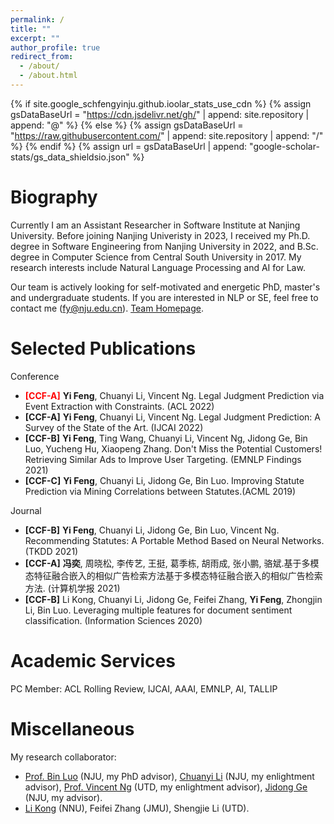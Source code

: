 ```yaml
---
permalink: /
title: ""
excerpt: ""
author_profile: true
redirect_from: 
  - /about/
  - /about.html
---
```


{% if site.google_schfengyinju.github.ioolar_stats_use_cdn %}
{% assign gsDataBaseUrl = "https://cdn.jsdelivr.net/gh/" | append: site.repository | append: "@" %}
{% else %}
{% assign gsDataBaseUrl = "https://raw.githubusercontent.com/" | append: site.repository | append: "/" %}
{% endif %}
{% assign url = gsDataBaseUrl | append: "google-scholar-stats/gs_data_shieldsio.json" %}

<span class='anchor' id='about-me'></span>

# Biography

Currently I am an Assistant Researcher in Software Institute at Nanjing University. Before joining Nanjing Univeristy in 2023, I received my Ph.D. degree in Software Engineering from Nanjing University in 2022, and B.Sc. degree in Computer Science from Central South University in 2017.
My research interests include Natural Language Processing and AI for Law.

Our team is actively looking for self-motivated and energetic PhD, master's and undergraduate students. If you are interested in NLP or SE, feel free to contact me (fy@nju.edu.cn). [Team Homepage](http://liplab.site/).

# Selected Publications 
Conference
- **<font color="red">[CCF-A]</font>** **Yi Feng**, Chuanyi Li, Vincent Ng. Legal Judgment Prediction via Event Extraction with Constraints. (ACL 2022)
- **[CCF-A]** **Yi Feng**, Chuanyi Li, Vincent Ng. Legal Judgment Prediction: A Survey of the State of the Art. (IJCAI 2022)
- **[CCF-B]** **Yi Feng**, Ting Wang, Chuanyi Li, Vincent Ng, Jidong Ge, Bin Luo, Yucheng Hu, Xiaopeng Zhang. Don't Miss the Potential Customers! Retrieving Similar Ads to Improve User Targeting. (EMNLP Findings 2021)
- **[CCF-C]** **Yi Feng**, Chuanyi Li, Jidong Ge, Bin Luo. Improving Statute Prediction via Mining Correlations between Statutes.(ACML 2019)

Journal
- **[CCF-B]** **Yi Feng**, Chuanyi Li, Jidong Ge, Bin Luo, Vincent Ng. Recommending Statutes: A Portable Method Based on Neural Networks. (TKDD 2021)
- **[CCF-A]** **冯奕**, 周晓松, 李传艺, 王挺, 葛季栋, 胡雨成, 张小鹏, 骆斌.基于多模态特征融合嵌入的相似广告检索方法基于多模态特征融合嵌入的相似广告检索方法. (计算机学报 2021)
- **[CCF-B]** Li Kong, Chuanyi Li, Jidong Ge, Feifei Zhang, **Yi Feng**, Zhongjin Li, Bin Luo. Leveraging multiple features for document sentiment classification.  (Information Sciences 2020)



# Academic Services
PC Member: ACL Rolling Review, IJCAI, AAAI, EMNLP, AI, TALLIP

# Miscellaneous
My research collaborator:
- [Prof. Bin Luo](https://software.nju.edu.cn//luobin/index.html) (NJU, my PhD advisor), [Chuanyi Li](http://lichuanyi.site/) (NJU, my enlightment advisor), [Prof. Vincent Ng](https://www.hlt.utdallas.edu/~vince/) (UTD, my enlightment advisor), [Jidong Ge](https://gjdnju.github.io/) (NJU, my advisor).
- [Li Kong](http://ceai.njnu.edu.cn/user/?ID=73047) (NNU), Feifei Zhang (JMU), Shengjie Li (UTD).
